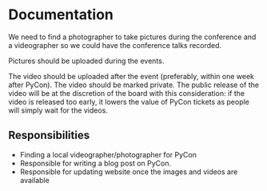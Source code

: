 # Documentation

We need to find a photographer to take pictures during the conference and a videographer so we could have the conference talks recorded. 

Pictures should be uploaded during the events.

The video should be uploaded after the event (preferably, within one week after PyCon). The video should be marked private. The public release of the video will be at the discretion of the board with this consideration: if the video is released too early, it lowers the value of PyCon tickets as people will simply wait for the videos.

## Responsibilities

- Finding a local videographer/photographer for PyCon
- Responsible for writing a blog post on PyCon.
- Responsible for updating website once the images and videos are available
